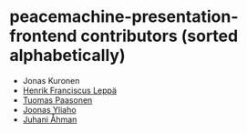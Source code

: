 # peacemachine-presentation-frontend contributors (sorted alphabetically)

* Jonas Kuronen
* [Henrik Franciscus Leppä](https://github.com/henrik-leppa)
* [Tuomas Paasonen](https://github.com/chlif)
* [Joonas Yliaho](https://github.com/yliaho)
* [Juhani Åhman](https://github.com/juhanoi)
